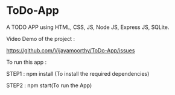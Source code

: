 

# ToDo-App
A TODO APP using HTML, CSS, JS, Node JS, Express JS, SQLite.

Video Demo of the project : 

https://github.com/Vijayamoorthy/ToDo-App/issues


To run this app : 

STEP1 :
  npm install (To install the required dependencies)
 
STEP2 :
  npm start(To run the App)
  

